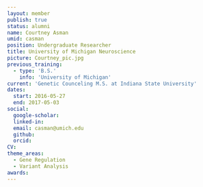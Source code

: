 ```yaml
---
layout: member
publish: true
status: alumni
name: Courtney Asman
umid: casman
position: Undergraduate Researcher
title: University of Michigan Neuroscience
picture: Courtney_pic.jpg
previous_training:
  - type: 'B.S.'
    info: 'University of Michigan'
current: 'Genetic Counceling M.S. at Indiana State University'
dates:
  start: 2016-05-27
  end: 2017-05-03
social: 
  google-scholar: 
  linked-in: 
  email: casman@umich.edu
  github:
  orcid:
CV: 
theme_areas:
  - Gene Regulation
  - Variant Analysis
awards:
---
```

